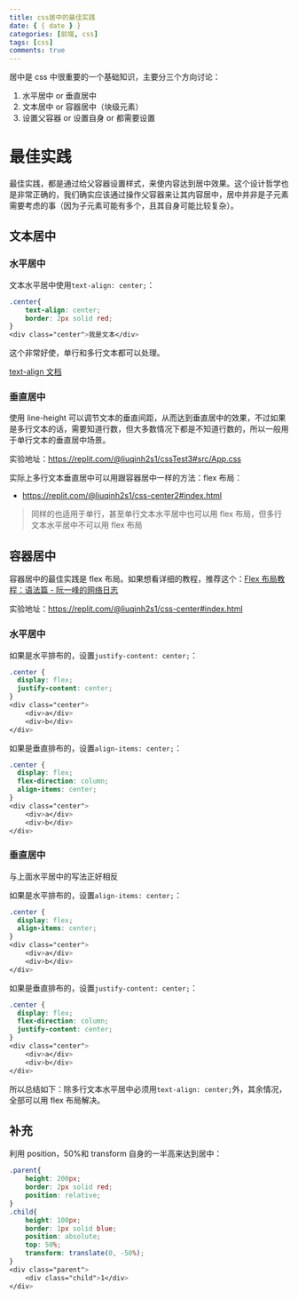 ```yaml
---
title: css居中的最佳实践
date: { { date } }
categories: [前端, css]
tags: [css]
comments: true
---
```


居中是 css 中很重要的一个基础知识，主要分三个方向讨论：

1. 水平居中 or 垂直居中
2. 文本居中 or 容器居中（块级元素）
3. 设置父容器 or 设置自身 or 都需要设置

<!-- more -->

# 最佳实践

最佳实践，都是通过给父容器设置样式，来使内容达到居中效果。这个设计哲学也是非常正确的，我们确实应该通过操作父容器来让其内容居中，居中并非是子元素需要考虑的事（因为子元素可能有多个，且其自身可能比较复杂）。

## 文本居中

### 水平居中

文本水平居中使用`text-align: center;`：

```css
.center{
    text-align: center;
    border: 2px solid red;
}
<div class="center">我是文本</div>
```

这个非常好使，单行和多行文本都可以处理。

[text-align 文档](https://developer.mozilla.org/en-US/docs/Web/CSS/text-align)

### 垂直居中

使用 line-height 可以调节文本的垂直间距，从而达到垂直居中的效果，不过如果是多行文本的话，需要知道行数，但大多数情况下都是不知道行数的，所以一般用于单行文本的垂直居中场景。

实验地址：https://replit.com/@liuqinh2s1/cssTest3#src/App.css

实际上多行文本垂直居中可以用跟容器居中一样的方法：flex 布局：

- https://replit.com/@liuqinh2s1/css-center2#index.html

> 同样的也适用于单行，甚至单行文本水平居中也可以用 flex 布局，但多行文本水平居中不可以用 flex 布局

## 容器居中

容器居中的最佳实践是 flex 布局。如果想看详细的教程，推荐这个：[Flex 布局教程：语法篇 - 阮一峰的网络日志](https://www.ruanyifeng.com/blog/2015/07/flex-grammar.html)

实验地址：https://replit.com/@liuqinh2s1/css-center#index.html

### 水平居中

如果是水平排布的，设置`justify-content: center;`：

```css
.center {
  display: flex;
  justify-content: center;
}
<div class="center">
    <div>a</div>
    <div>b</div>
</div>
```

如果是垂直排布的，设置`align-items: center;`：

```css
.center {
  display: flex;
  flex-direction: column;
  align-items: center;
}
<div class="center">
    <div>a</div>
    <div>b</div>
</div>
```

### 垂直居中

与上面水平居中的写法正好相反

如果是水平排布的，设置`align-items: center;`：

```css
.center {
  display: flex;
  align-items: center;
}
<div class="center">
    <div>a</div>
    <div>b</div>
</div>
```

如果是垂直排布的，设置`justify-content: center;`：

```css
.center {
  display: flex;
  flex-direction: column;
  justify-content: center;
}
<div class="center">
    <div>a</div>
    <div>b</div>
</div>
```

所以总结如下：除多行文本水平居中必须用`text-align: center;`外，其余情况，全部可以用 flex 布局解决。

## 补充

利用 position，50%和 transform 自身的一半高来达到居中：

```css
.parent{
    height: 200px;
    border: 2px solid red;
    position: relative;
}
.child{
    height: 100px;
    border: 1px solid blue;
    position: absolute;
    top: 50%;
    transform: translate(0, -50%);
}
<div class="parent">
    <div class="child">1</div>
</div>
```
